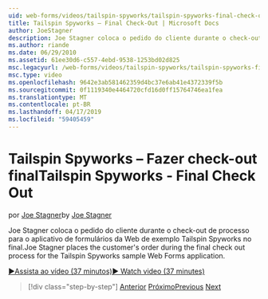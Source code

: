 ```yaml
---
uid: web-forms/videos/tailspin-spyworks/tailspin-spyworks-final-check-out
title: Tailspin Spyworks – Final Check-Out | Microsoft Docs
author: JoeStagner
description: Joe Stagner coloca o pedido do cliente durante o check-out de processo para o aplicativo de formulários da Web de exemplo Tailspin Spyworks no final.
ms.author: riande
ms.date: 06/29/2010
ms.assetid: 61ee30d6-c557-4ebd-9538-1253bd02d825
msc.legacyurl: /web-forms/videos/tailspin-spyworks/tailspin-spyworks-final-check-out
msc.type: video
ms.openlocfilehash: 9642e3ab581462359d4bc37e6ab41e4372339f5b
ms.sourcegitcommit: 0f1119340e4464720cfd16d0ff15764746ea1fea
ms.translationtype: MT
ms.contentlocale: pt-BR
ms.lasthandoff: 04/17/2019
ms.locfileid: "59405459"
---
```

# <a name="tailspin-spyworks---final-check-out"></a><span data-ttu-id="350c9-103">Tailspin Spyworks – Fazer check-out final</span><span class="sxs-lookup"><span data-stu-id="350c9-103">Tailspin Spyworks - Final Check Out</span></span>

<span data-ttu-id="350c9-104">por [Joe Stagner](https://github.com/JoeStagner)</span><span class="sxs-lookup"><span data-stu-id="350c9-104">by [Joe Stagner](https://github.com/JoeStagner)</span></span>

<span data-ttu-id="350c9-105">Joe Stagner coloca o pedido do cliente durante o check-out de processo para o aplicativo de formulários da Web de exemplo Tailspin Spyworks no final.</span><span class="sxs-lookup"><span data-stu-id="350c9-105">Joe Stagner places the customer's order during the final check out process for the Tailspin Spyworks sample Web Forms application.</span></span>

[<span data-ttu-id="350c9-106">&#9654;Assista ao vídeo (37 minutos)</span><span class="sxs-lookup"><span data-stu-id="350c9-106">&#9654; Watch video (37 minutes)</span></span>](https://channel9.msdn.com/Blogs/ASP-NET-Site-Videos/tailspin-spyworks-final-check-out)

> [!div class="step-by-step"]
> <span data-ttu-id="350c9-107">[Anterior](tailspin-spyworks-migrate-the-shopping-cart.md)
> [Próximo](tailspin-spyworks-adding-user-product-reviews.md)</span><span class="sxs-lookup"><span data-stu-id="350c9-107">[Previous](tailspin-spyworks-migrate-the-shopping-cart.md)
[Next](tailspin-spyworks-adding-user-product-reviews.md)</span></span>
